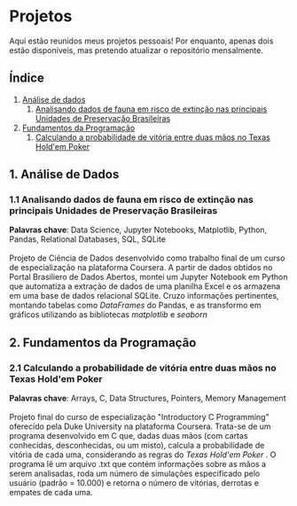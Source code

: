 # Projetos
Aqui estão reunidos meus projetos pessoais! Por enquanto, apenas dois estão disponíveis, mas pretendo atualizar o repositório mensalmente.
## Índice

1. [Análise de dados](#data)     
    1. [Analisando dados de fauna em risco de extinção nas principais Unidades de Preservação Brasileiras](#fauna)
2. [Fundamentos da Programação](#fundamentos)
    1. [Calculando a probabilidade de vitória entre duas mãos no Texas Hold'em Poker](#poker)

<a name="data"></a>
## 1. Análise de Dados 

<a name="fauna"></a>
### 1.1 Analisando dados de fauna em risco de extinção nas principais Unidades de Preservação Brasileiras
**Palavras chave**: Data Science, Jupyter Notebooks, Matplotlib, Python, Pandas, Relational Databases, SQL, SQLite     
<br>
Projeto de Ciência de Dados desenvolvido como trabalho final de um curso de especialização na plataforma Coursera. A partir de dados obtidos no Portal Brasiliero de Dados Abertos, montei um Jupyter Notebook em Python que automatiza a extração de dados de uma planilha Excel e os armazena em uma base de dados relacional SQLite. Cruzo informações pertinentes, montando tabelas como _DataFrames_ do Pandas, e as transformo em gráficos utilizando as bibliotecas _matplotlib_ e _seaborn_

<a name="fundamentos"></a>
## 2. Fundamentos da Programação

<a name="poker"></a>
### 2.1 Calculando a probabilidade de vitória entre duas mãos no Texas Hold'em Poker        
**Palavras chave**: Arrays, C, Data Structures, Pointers, Memory Management     
<br>
Projeto final do curso de especialização "Introductory C Programming" oferecido pela Duke University na plataforma Coursera. Trata-se de um programa desenvolvido em C que, dadas duas mãos (com cartas conhecidas, desconhecidas, ou um misto), calcula a probabilidade de vitória de cada uma, considerando as regras do _Texas Hold'em Poker_ . O programa lê um arquivo .txt que contém informações sobre as mãos a serem analisadas, roda um número de simulações especificado pelo usuário (padrão = 10.000) e retorna o número de vitórias, derrotas e empates de cada uma. 
